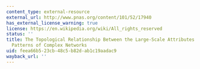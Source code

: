 ```yaml
---
content_type: external-resource
external_url: http://www.pnas.org/content/101/52/17940
has_external_license_warning: true
license: https://en.wikipedia.org/wiki/All_rights_reserved
status: ''
title: The Topological Relationship Between the Large-Scale Attributes and Local Interactions
  Patterns of Complex Networks
uid: feea66b5-23cb-48c5-b82d-ab1c19aadac9
wayback_url: ''
---
```

